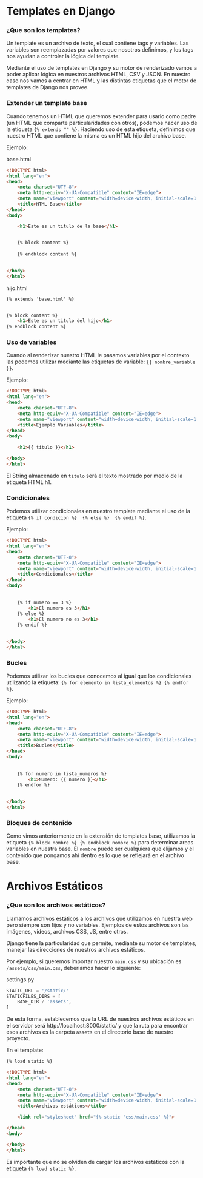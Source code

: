 # Templates en Django

### ¿Que son los templates?

Un template es un archivo de texto, el cual contiene tags y variables. Las variables son reemplazadas por valores que nosotros definimos, y los tags nos ayudan a controlar la lógica del template.

Mediante el uso de templates en Django y su motor de renderizado vamos a poder aplicar lógica en nuestros archivos HTML, CSV y JSON. En nuestro caso nos vamos a centrar en HTML y las distintas etiquetas que el motor de templates de Django nos provee.

### Extender un template base

Cuando tenemos un HTML que queremos extender para usarlo como padre (un HTML que comparte particularidades con otros), podemos hacer uso de la etiqueta `{% extends "" %}`. Haciendo uso de esta etiqueta, definimos que nuestro HTML que contiene la misma es un HTML hijo del archivo base.

Ejemplo: 

base.html
```html
<!DOCTYPE html>
<html lang="en">
<head>
    <meta charset="UTF-8">
    <meta http-equiv="X-UA-Compatible" content="IE=edge">
    <meta name="viewport" content="width=device-width, initial-scale=1.0">
    <title>HTML Base</title>
</head>
<body>

    <h1>Este es un titulo de la base</h1>

    
    {% block content %}
        
    {% endblock content %}
        

</body>
</html>
```

hijo.html
```html
{% extends 'base.html' %}


{% block content %}
    <h1>Este es un titulo del hijo</h1>
{% endblock content %} 
```

### Uso de variables

Cuando al renderizar nuestro HTML le pasamos variables por el contexto las podemos utilizar mediante las etiquetas de variable: `{{ nombre_variable }}`.

Ejemplo:

```html
<!DOCTYPE html>
<html lang="en">
<head>
    <meta charset="UTF-8">
    <meta http-equiv="X-UA-Compatible" content="IE=edge">
    <meta name="viewport" content="width=device-width, initial-scale=1.0">
    <title>Ejemplo Variables</title>
</head>
<body>
    
    <h1>{{ titulo }}</h1>

</body>
</html>
```

El String almacenado en `titulo` será el texto mostrado por medio de la etiqueta HTML h1.

### Condicionales

Podemos utilizar condicionales en nuestro template mediante el uso de la etiqueta `{% if condicion %}  {% else %}  {% endif %}`.

Ejemplo:

```html
<!DOCTYPE html>
<html lang="en">
<head>
    <meta charset="UTF-8">
    <meta http-equiv="X-UA-Compatible" content="IE=edge">
    <meta name="viewport" content="width=device-width, initial-scale=1.0">
    <title>Condicionales</title>
</head>
<body>
    
    
    {% if numero == 3 %}
        <h1>El numero es 3</h1>    
    {% else %}
        <h1>El numero no es 3</h1>
    {% endif %}
        

</body>
</html>
```

### Bucles

Podemos utilizar los bucles que conocemos al igual que los condicionales utilizando la etiqueta: `{% for elemento in lista_elementos %} {% endfor %}`.

Ejemplo:

```html
<!DOCTYPE html>
<html lang="en">
<head>
    <meta charset="UTF-8">
    <meta http-equiv="X-UA-Compatible" content="IE=edge">
    <meta name="viewport" content="width=device-width, initial-scale=1.0">
    <title>Bucles</title>
</head>
<body>
    
    
    {% for numero in lista_numeros %}
        <h1>Numero: {{ numero }}</h1>
    {% endfor %}
        

</body>
</html>
```

### Bloques de contenido

Como vimos anteriormente en la extensión de templates base, utilizamos la etiqueta `{% block nombre %} {% endblock nombre %}` para determinar areas variables en nuestra base. El `nombre` puede ser cualquiera que elijamos y el contenido que pongamos ahi dentro es lo que se reflejará en el archivo base.

# Archivos Estáticos

### ¿Que son los archivos estáticos?

Llamamos archivos estáticos a los archivos que utilizamos en nuestra web pero siempre son fijos y no variables. Ejemplos de estos archivos son las imágenes, videos, archivos CSS, JS, entre otros.

Django tiene la particularidad que permite, mediante su motor de templates, manejar las direcciones de nuestros archivos estáticos.

Por ejemplo, si queremos importar nuestro `main.css` y su ubicación es `/assets/css/main.css`, deberíamos hacer lo siguiente:

settings.py
```python
STATIC_URL = '/static/'
STATICFILES_DIRS = [
    BASE_DIR / 'assets',
]
```

De esta forma, establecemos que la URL de nuestros archivos estáticos en el servidor será http://localhost:8000/static/ y que la ruta para encontrar esos archivos es la carpeta `assets` en el directorio base de nuestro proyecto.

En el template:

```html
{% load static %}

<!DOCTYPE html>
<html lang="en">
<head>
    <meta charset="UTF-8">
    <meta http-equiv="X-UA-Compatible" content="IE=edge">
    <meta name="viewport" content="width=device-width, initial-scale=1.0">
    <title>Archivos estáticos</title>

    <link rel="stylesheet" href="{% static 'css/main.css' %}">

</head>
<body>

</body>
</html>
```

Es importante que no se olviden de cargar los archivos estáticos con la etiqueta `{% load static %}`.